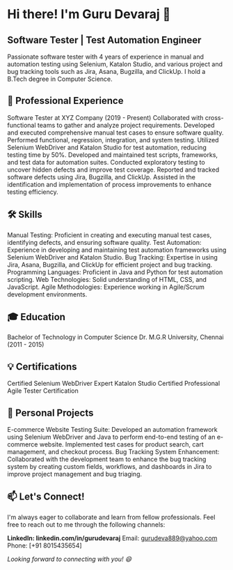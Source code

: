 # Hi there! I'm Guru Devaraj 👋
## Software Tester | Test Automation Engineer
Passionate software tester with 4 years of experience in manual and automation testing using Selenium, Katalon Studio, and various project and bug tracking tools such as Jira, Asana, Bugzilla, and ClickUp. I hold a B.Tech degree in Computer Science.

## 💼 Professional Experience
Software Tester at XYZ Company (2019 - Present)
Collaborated with cross-functional teams to gather and analyze project requirements.
Developed and executed comprehensive manual test cases to ensure software quality.
Performed functional, regression, integration, and system testing.
Utilized Selenium WebDriver and Katalon Studio for test automation, reducing testing time by 50%.
Developed and maintained test scripts, frameworks, and test data for automation suites.
Conducted exploratory testing to uncover hidden defects and improve test coverage.
Reported and tracked software defects using Jira, Bugzilla, and ClickUp.
Assisted in the identification and implementation of process improvements to enhance testing efficiency.
## 🛠️ Skills
Manual Testing: Proficient in creating and executing manual test cases, identifying defects, and ensuring software quality.
Test Automation: Experience in developing and maintaining test automation frameworks using Selenium WebDriver and Katalon Studio.
Bug Tracking: Expertise in using Jira, Asana, Bugzilla, and ClickUp for efficient project and bug tracking.
Programming Languages: Proficient in Java and Python for test automation scripting.
Web Technologies: Solid understanding of HTML, CSS, and JavaScript.
Agile Methodologies: Experience working in Agile/Scrum development environments.
## 🎓 Education
Bachelor of Technology in Computer Science
Dr. M.G.R University, Chennai (2011 - 2015)
## 💡 Certifications
Certified Selenium WebDriver Expert
Katalon Studio Certified Professional
Agile Tester Certification
## 🌱 Personal Projects
E-commerce Website Testing Suite: Developed an automation framework using Selenium WebDriver and Java to perform end-to-end testing of an e-commerce website. Implemented test cases for product search, cart management, and checkout process.
Bug Tracking System Enhancement: Collaborated with the development team to enhance the bug tracking system by creating custom fields, workflows, and dashboards in Jira to improve project management and bug triaging.
## 📫 Let's Connect!
I'm always eager to collaborate and learn from fellow professionals. Feel free to reach out to me through the following channels:

**LinkedIn: linkedin.com/in/gurudevaraj**
Email: gurudeva889@yahoo.com
Phone: [+91 8015435654]

*Looking forward to connecting with you! 😄*
